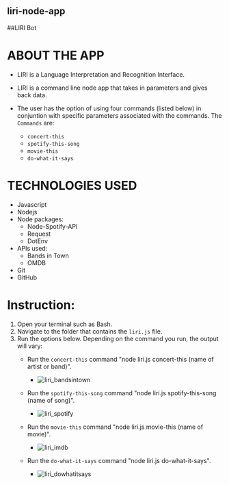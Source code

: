 ## liri-node-app
##LIRI Bot

# ABOUT THE APP
* LIRI is a Language Interpretation and Recognition Interface. 
* LIRI is a command line node app that takes in parameters and gives back data. 
* The user has the option of using four commands (listed below) in conjuntion with specific parameters associated with the commands. The  `Commands` are:

   * `concert-this`
   * `spotify-this-song`
   * `movie-this`
   * `do-what-it-says`
   

# TECHNOLOGIES USED
  * Javascript
  * Nodejs
  * Node packages:
    * Node-Spotify-API
    * Request 
    * DotEnv
  * APIs used:
    * Bands in Town
    * OMDB
  * Git
  * GitHub


# Instruction: 
1. Open your terminal such as Bash.
2. Navigate to the folder that contains the `liri.js` file. 
3. Run the options below. Depending on the command you run, the output will vary:
    * Run the `concert-this` command "node liri.js concert-this (name of artist or band)". 
      * ![liri_bandsintown](https://user-images.githubusercontent.com/44482712/53518861-8fe2f800-3a97-11e9-8f57-cce504f9e0a1.png)

    * Run the `spotify-this-song` command "node liri.js spotify-this-song (name of song)".
      * ![liri_spotify](https://user-images.githubusercontent.com/44482712/53519056-fff17e00-3a97-11e9-9490-e525d9f2a965.png)

    * Run the `movie-this` command "node liri.js movie-this (name of movie)".    
      * ![liri_imdb](https://user-images.githubusercontent.com/44482712/53519182-56f75300-3a98-11e9-930f-d7ad2cfcabbd.png)

    * Run the `do-what-it-says` command "node liri.js do-what-it-says".
      * ![liri_dowhatitsays](https://user-images.githubusercontent.com/44482712/53519195-5c549d80-3a98-11e9-95cd-ea555b039bc0.png)










